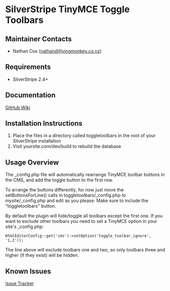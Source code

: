 SilverStripe TinyMCE Toggle Toolbars
===================================

Maintainer Contacts
-------------------
*  Nathan Cox (<nathan@flyingmonkey.co.nz>)

Requirements
------------
* SilverStripe 2.4+

Documentation
-------------
[GitHub Wiki](https://github.com/nathancox/silverstripe-toggletoolbars)

Installation Instructions
-------------------------

1. Place the files in a directory called toggletoolbars in the root of your SilverStripe installation
2. Visit yoursite.com/dev/build to rebuild the database

Usage Overview
--------------

The _config.php file will automatically rearrange TinyMCE toolbar buttons in the CMS, and add the toggle button to the first row.

To arrange the buttons differently, for now just move the setButtonsForLine() calls in toggletoolbars/_config.php to mysite/_config.php and edit as you please.  Make sure to include the "toggletoolbars" button.

By default the plugin will hide/toggle all toolbars except the first one.  If you want to exclude other toolbars you need to set a TinyMCE option in your site's _config.php:

	HtmlEditorConfig::get('cms')->setOption('toggle_toolbar_ignore', '1,2'));
	
The line above will exclude toolbars one and two, so only toolbars three and higher (if they exist) will be hidden.


Known Issues
------------
[Issue Tracker](https://github.com/nathancox/silverstripe-toggletoolbars/issues)